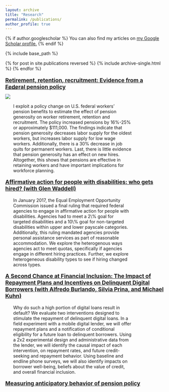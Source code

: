 ```yaml
---
layout: archive
title: "Research"
permalink: /publications/
author_profile: true
---
```


<style>
img {
    max-width: 80%;
    width: auto;
    height: auto;
    vertical-align: middle;
    border: 0;
    display:flex;
    align-items: center;
}
</style>

{% if author.googlescholar %}
  You can also find my articles on <u><a href="{{author.googlescholar}}">my Google Scholar profile</a>.</u>
{% endif %}

{% include base_path %}

{% for post in site.publications reversed %}
  {% include archive-single.html %}
{% endfor %}

<p style="font-size: 1.25em; text-decoration: underline; font-weight: bold; margin-bottom: -15px"> 
<a href="http://brockmwilson.github.io/files/Wilson-Pension-Labor-Outcomes_20230914.pdf">
Retirement, retention, recruitment: Evidence from a Federal pension policy
</a>
</p>

<p style="font-size: 6; font-style: italic;"> Under review</p>

![](images/pension-labor-outcomes2.png)

<p style="margin-left: 5%; margin-right: 20%;"> 
I exploit a policy change on U.S. federal workers’ pension benefits to estimate the effect of pension generosity on worker retirement, retention and recruitment. The policy increased pensions by 16%-25% or approximately $111,000. The findings indicate that pension generosity decreases labor supply for the oldest workers, but increases labor supply for low wage workers. Additionally, there is a 30% decrease in job quits for permanent workers. Last, there is little evidence that pension generosity has an effect on new hires. Altogether, this shows that pensions are effective in retaining workers and have important implications for workforce planning.
</p>

<p style="font-size: 1.25em; text-decoration: underline; font-weight: bold;"> Affirmative action for people with disabilities: who gets hired? (with Glen Waddell) </p>

<p style="margin-left: 5%; margin-right: 20%;"> 
In January 2017, the Equal Employment Opportunity Commission issued a final ruling that required federal agencies to engage in affirmative action for people with disabilities. Agencies had to meet a 2\% goal for targeted disabilities and a 10\% goal for non-targeted disabilities within upper and lower payscale categories. Additionally, this ruling mandated agencies provide personal assistance services as part of reasonable accommodation. We explore the heterogenous ways agencies act to meet quotas, specifically if agencies engage in different hiring practices. Further, we explore heterogeneous disability types to see if hiring changed across types.
</p>

<p style="font-size: 1.25em; text-decoration: underline; font-weight: bold;"> A Second Chance at Financial Inclusion: The Impact of Repayment Plans and Incentives on Delinquent Digital Borrowers (with Alfredo Burlando, Silvia Prina, and Michael Kuhn) </p>

<p style="margin-left: 5%; margin-right: 20%;"> 
Why do such a high portion of digital loans result in default? We evaluate two interventions designed to stimulate the repayment of delinquent digital loans. In a field experiment with a mobile digital lender, we will offer repayment plans and a notification of conditional eligibility for a future loan to delinquent borrowers.  Using a 2x2 experimental design and administrative data from the lender, we will identify the causal impact of each intervention, on repayment rates, and future credit-seeking and repayment behavior.  Using baseline and endline phone surveys, we will also identify impacts on borrower well-being, beliefs about the value of credit, and overall financial inclusion.
</p>

<p style="font-size: 1.25em; text-decoration: underline; font-weight: bold;"> Measuring anticipatory behavior of pension policy</p>

